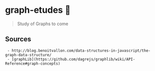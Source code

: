 # graph-etudes 🙏

> Study of Graphs to come

## Sources

     - http://blog.benoitvallon.com/data-structures-in-javascript/the-graph-data-structure/
     - [graphLib](https://github.com/dagrejs/graphlib/wiki/API-Reference#graph-concepts)
